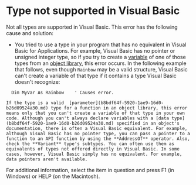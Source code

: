 
# Type not supported in Visual Basic

Not all types are supported in Visual Basic. This error has the following cause and solution:



- You tried to use a type in your program that has no equivalent in Visual Basic for Applications. For example, Visual Basic has no pointer or unsigned integer type, so if you try to create a  [variable](b8bdf64f-5920-1ae9-16d0-b26d09524a30.md) of one of those types from an [object library](b8bdf64f-5920-1ae9-16d0-b26d09524a30.md), this error occurs. In the following example that follows, even though  `Rainbow` may be a valid structure, Visual Basic can't create a variable of that type if it contains a type Visual Basic doesn't recognize:
    
```
  Dim MyVar As Rainbow    ' Causes error. 

```


    If the type is a valid  [parameter](b8bdf64f-5920-1ae9-16d0-b26d09524a30.md) type for a function in an object library, this error means only that you can't create a variable of that type in your own code. Although you can't always declare variables with a [data type](b8bdf64f-5920-1ae9-16d0-b26d09524a30.md) specified in an object's documentation, there is often a Visual Basic equivalent. For example, although Visual Basic has no pointer type, you can pass a pointer to a function to an API function by using the **AddressOf** operator. Also, check the **Variant** type's subtypes. You can often use them as equivalents of types not offered directly in Visual Basic. In some cases, however, Visual Basic simply has no equivalent. For example, data pointers aren't available.
    

For additional information, select the item in question and press F1 (in Windows) or HELP (on the Macintosh).
